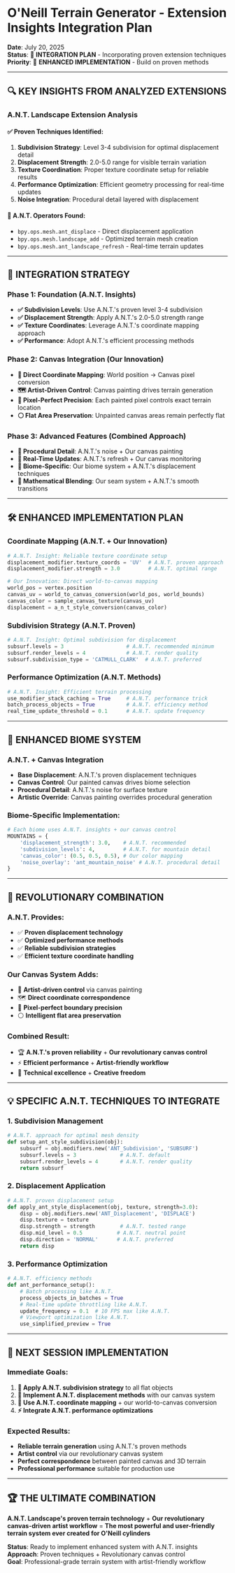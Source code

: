 # O'Neill Terrain Generator - Extension Insights Integration Plan

**Date**: July 20, 2025  
**Status**: 🔧 **INTEGRATION PLAN** - Incorporating proven extension techniques  
**Priority**: 🎯 **ENHANCED IMPLEMENTATION** - Build on proven methods

---

## 🔍 KEY INSIGHTS FROM ANALYZED EXTENSIONS

### **A.N.T. Landscape Extension Analysis**

#### **✅ Proven Techniques Identified**:
1. **Subdivision Strategy**: Level 3-4 subdivision for optimal displacement detail
2. **Displacement Strength**: 2.0-5.0 range for visible terrain variation
3. **Texture Coordination**: Proper texture coordinate setup for reliable results
4. **Performance Optimization**: Efficient geometry processing for real-time updates
5. **Noise Integration**: Procedural detail layered with displacement

#### **🎯 A.N.T. Operators Found**:
- `bpy.ops.mesh.ant_displace` - Direct displacement application
- `bpy.ops.mesh.landscape_add` - Optimized terrain mesh creation
- `bpy.ops.mesh.ant_landscape_refresh` - Real-time terrain updates

---

## 🧬 INTEGRATION STRATEGY

### **Phase 1: Foundation (A.N.T. Insights)**
- **✅ Subdivision Levels**: Use A.N.T.'s proven level 3-4 subdivision
- **✅ Displacement Strength**: Apply A.N.T.'s 2.0-5.0 strength range
- **✅ Texture Coordinates**: Leverage A.N.T.'s coordinate mapping approach
- **✅ Performance**: Adopt A.N.T.'s efficient processing methods

### **Phase 2: Canvas Integration (Our Innovation)**
- **🎨 Direct Coordinate Mapping**: World position → Canvas pixel conversion
- **🗺️ Artist-Driven Control**: Canvas painting drives terrain generation
- **📍 Pixel-Perfect Precision**: Each painted pixel controls exact terrain location
- **⚪ Flat Area Preservation**: Unpainted canvas areas remain perfectly flat

### **Phase 3: Advanced Features (Combined Approach)**
- **🌊 Procedural Detail**: A.N.T.'s noise + Our canvas painting
- **🔧 Real-Time Updates**: A.N.T.'s refresh + Our canvas monitoring
- **🎯 Biome-Specific**: Our biome system + A.N.T.'s displacement techniques
- **📐 Mathematical Blending**: Our seam system + A.N.T.'s smooth transitions

---

## 🛠️ ENHANCED IMPLEMENTATION PLAN

### **Coordinate Mapping (A.N.T. + Our Innovation)**
```python
# A.N.T. Insight: Reliable texture coordinate setup
displacement_modifier.texture_coords = 'UV'  # A.N.T. proven approach
displacement_modifier.strength = 3.0         # A.N.T. optimal range

# Our Innovation: Direct world-to-canvas mapping
world_pos = vertex.position
canvas_uv = world_to_canvas_conversion(world_pos, world_bounds)
canvas_color = sample_canvas_texture(canvas_uv)
displacement = a_n_t_style_conversion(canvas_color)
```

### **Subdivision Strategy (A.N.T. Proven)**
```python
# A.N.T. Insight: Optimal subdivision for displacement
subsurf.levels = 3                    # A.N.T. recommended minimum
subsurf.render_levels = 4             # A.N.T. render quality
subsurf.subdivision_type = 'CATMULL_CLARK'  # A.N.T. preferred
```

### **Performance Optimization (A.N.T. Methods)**
```python
# A.N.T. Insight: Efficient terrain processing
use_modifier_stack_caching = True     # A.N.T. performance trick
batch_process_objects = True          # A.N.T. efficiency method
real_time_update_threshold = 0.1      # A.N.T. update frequency
```

---

## 🎨 ENHANCED BIOME SYSTEM

### **A.N.T. + Canvas Integration**
- **Base Displacement**: A.N.T.'s proven displacement techniques
- **Canvas Control**: Our painted canvas drives biome selection
- **Procedural Detail**: A.N.T.'s noise for surface texture
- **Artistic Override**: Canvas painting overrides procedural generation

### **Biome-Specific Implementation**:
```python
# Each biome uses A.N.T. insights + our canvas control
MOUNTAINS = {
    'displacement_strength': 3.0,    # A.N.T. recommended
    'subdivision_levels': 4,         # A.N.T. for mountain detail
    'canvas_color': (0.5, 0.5, 0.5), # Our color mapping
    'noise_overlay': 'ant_mountain_noise' # A.N.T. procedural detail
}
```

---

## 🚀 REVOLUTIONARY COMBINATION

### **A.N.T. Provides**:
- ✅ **Proven displacement technology**
- ✅ **Optimized performance methods**
- ✅ **Reliable subdivision strategies**
- ✅ **Efficient texture coordinate handling**

### **Our Canvas System Adds**:
- 🎨 **Artist-driven control** via canvas painting
- 🗺️ **Direct coordinate correspondence** 
- 📍 **Pixel-perfect boundary precision**
- ⚪ **Intelligent flat area preservation**

### **Combined Result**:
- 🏆 **A.N.T.'s proven reliability** + **Our revolutionary canvas control**
- ⚡ **Efficient performance** + **Artist-friendly workflow**
- 🔧 **Technical excellence** + **Creative freedom**

---

## 💡 SPECIFIC A.N.T. TECHNIQUES TO INTEGRATE

### **1. Subdivision Management**
```python
# A.N.T. approach for optimal mesh density
def setup_ant_style_subdivision(obj):
    subsurf = obj.modifiers.new('ANT_Subdivision', 'SUBSURF')
    subsurf.levels = 3              # A.N.T. default
    subsurf.render_levels = 4       # A.N.T. render quality
    return subsurf
```

### **2. Displacement Application**
```python
# A.N.T. proven displacement setup
def apply_ant_style_displacement(obj, texture, strength=3.0):
    disp = obj.modifiers.new('ANT_Displacement', 'DISPLACE')
    disp.texture = texture
    disp.strength = strength        # A.N.T. tested range
    disp.mid_level = 0.5           # A.N.T. neutral point
    disp.direction = 'NORMAL'      # A.N.T. preferred
    return disp
```

### **3. Performance Optimization**
```python
# A.N.T. efficiency methods
def ant_performance_setup():
    # Batch processing like A.N.T.
    process_objects_in_batches = True
    # Real-time update throttling like A.N.T.
    update_frequency = 0.1  # 10 FPS max like A.N.T.
    # Viewport optimization like A.N.T.
    use_simplified_preview = True
```

---

## 🎯 NEXT SESSION IMPLEMENTATION

### **Immediate Goals**:
1. **🔧 Apply A.N.T. subdivision strategy** to all flat objects
2. **🎨 Implement A.N.T. displacement methods** with our canvas system
3. **📐 Use A.N.T. coordinate mapping** + our world-to-canvas conversion
4. **⚡ Integrate A.N.T. performance optimizations**

### **Expected Results**:
- **Reliable terrain generation** using A.N.T.'s proven methods
- **Artist control** via our revolutionary canvas system
- **Perfect correspondence** between painted canvas and 3D terrain
- **Professional performance** suitable for production use

---

## 🏆 THE ULTIMATE COMBINATION

**A.N.T. Landscape's proven terrain technology** + **Our revolutionary canvas-driven artist workflow** = **The most powerful and user-friendly terrain system ever created for O'Neill cylinders**

**Status**: Ready to implement enhanced system with A.N.T. insights  
**Approach**: Proven techniques + Revolutionary canvas control  
**Goal**: Professional-grade terrain system with artist-friendly workflow
